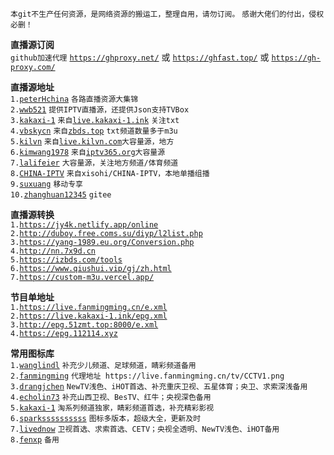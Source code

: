 `本git不生产任何资源，是网络资源的搬运工，整理自用，请勿订阅。`  `感谢大佬们的付出，侵权必删！`  

**直播源订阅**  
`github加速代理` [`https://ghproxy.net/`](https://ghproxy.net/https://raw.githubusercontent.com/cqbf/tv/main/live.m3u) 或 [`https://ghfast.top/`](https://ghfast.top/https://raw.githubusercontent.com/cqbf/tv/main/live.m3u) 或 [`https://gh-proxy.com/`](https://gh-proxy.com/https://raw.githubusercontent.com/cqbf/tv/main/live.m3u)  

**直播源地址**  
`1.`[`peterHchina`](https://github.com/peterHchina/iptv) `各路直播资源大集锦`  
`2.`[`wwb521`](https://github.com/wwb521/live/blob/main/tv.m3u) `提供IPTV直播源，还提供Json支持TVBox`  
`3.`[`kakaxi-1`](https://github.com/kakaxi-1/IPTV)  `来自`[`live.kakaxi-1.ink`](https://live.kakaxi-1.ink) `关注txt`  
`4.`[`vbskycn`](https://github.com/vbskycn/iptv/tree/master/tv)  `来自`[`zbds.top`](https://zbds.top) `txt频道数量多于m3u`  
`5.`[`kilvn`](https://github.com/kilvn/iptv/blob/master/iptv.m3u) `来自`[`live.kilvn.com`](https://live.kilvn.com/)`大容量源，地方`  
`6.`[`kimwang1978`](https://github.com/kimwang1978/collect-tv-txt/blob/main/live.m3u)  `来自`[`iptv365.org`](https://iptv365.org/)`大容量源`  
`7.`[`lalifeier`](https://github.com/lalifeier/IPTV/blob/main/m3u/IPTV.m3u)  `大容量源，关注地方频道/体育频道`  
`8.`[`CHINA-IPTV`](https://github.com/xisohi/CHINA-IPTV)  `来自xisohi/CHINA-IPTV，本地单播组播`  
`9.`[`suxuang`](https://github.com/suxuang/myIPTV) `移动专享`  
`10.`[`zhanghuan12345`](https://gitee.com/zhanghuan12345/my-live) `gitee`  


**直播源转换**  
`1.`[`https://jy4k.netlify.app/online`](https://jy4k.netlify.app/online)  
`2.`[`http://duboy.free.coms.su/diyp/l2list.php`](http://duboy.free.coms.su/diyp/l2list.php)  
`3.`[`https://yang-1989.eu.org/Conversion.php`](https://yang-1989.eu.org/Conversion.php)  
`4.`[`http://nn.7x9d.cn`](http://nn.7x9d.cn/)  
`5.`[`https://izbds.com/tools`](https://izbds.com/tools/)  
`6.`[`https://www.qiushui.vip/gj/zh.html`](https://www.qiushui.vip/gj/zh.html)  
`7.`[`https://custom-m3u.vercel.app/`](https://custom-m3u.vercel.app/)  

**节目单地址**  
`1.`[`https://live.fanmingming.cn/e.xml`](https://live.fanmingming.cn/e.xml)  
`2.`[`https://live.kakaxi-1.ink/epg.xml`](https://live.kakaxi-1.ink/epg.xml)  
`3.`[`http://epg.51zmt.top:8000/e.xml`](http://epg.51zmt.top:8000/e.xml)  
`4.`[`https://epg.112114.xyz`](https://epg.112114.xyz/)  

**常用图标库**  
`1.`[`wanglindl`](https://github.com/wanglindl/TVlogo) `补充少儿频道、足球频道，睛彩频道备用`  
`2.`[`fanmingming`](https://github.com/fanmingming/live/tree/main/tv) `代理地址 https://live.fanmingming.cn/tv/CCTV1.png`  
`3.`[`drangjchen`](https://github.com/drangjchen/IPTV/tree/main/Logo) `NewTV浅色、iHOT首选、补充重庆卫视、五星体育；央卫、求索深浅备用`  
`4.`[`echolin73`](https://github.com/echolin73/logo/tree/main/tvg-logo) `补充山西卫视、BesTV、红牛；央视深色备用`  
`5.`[`kakaxi-1`](https://github.com/kakaxi-1/IPTV/tree/main/LOGO) `淘系列频道独家，睛彩频道首选，补充精彩影视`  
`6.`[`sparkssssssssss`](https://github.com/sparkssssssssss/epg/tree/main/logo) `图标多版本，超级大全，更新及时`  
`7.`[`livednow`](https://assets.livednow.com/guide.html) `卫视首选、求索首选、CETV；央视全透明、NewTV浅色、iHOT备用`  
`8.`[`fenxp`](https://github.com/fenxp/iptvsss/tree/main/tv) `备用` 

